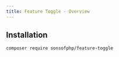 ```yaml
---
title: Feature Toggle - Overview
---
```


## Installation

```shell
composer require sonsofphp/feature-toggle
```
